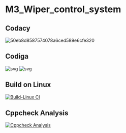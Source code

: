 # M3_Wiper_control_system

## Codacy
![50eb8d8587574078a6ced589e6cfe320](https://user-images.githubusercontent.com/102144142/168418082-b0cd55de-3d17-496d-918d-165aed25b398.svg)


## Codiga

![svg](https://user-images.githubusercontent.com/102144142/168418282-be471358-7569-446c-8078-3aeda5301e2d.svg)
![svg](https://user-images.githubusercontent.com/102144142/168418283-42a9f7a7-cf3f-4a6e-8585-4fd5257ada6c.svg)

## Build on Linux

[![Build-Linux CI](https://github.com/Sudharshank234/M3_Wiper_control_system/actions/workflows/Build%20on%20Linux.yml/badge.svg)](https://github.com/Sudharshank234/M3_Wiper_control_system/actions/workflows/Build%20on%20Linux.yml)

## Cppcheck Analysis

[![Cppcheck Analysis](https://github.com/Sudharshank234/M3_Wiper_control_system/actions/workflows/Cppcheck%20analysis.yml/badge.svg)](https://github.com/Sudharshank234/M3_Wiper_control_system/actions/workflows/Cppcheck%20analysis.yml)
